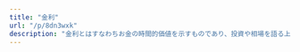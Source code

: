 ```yaml
---
title: "金利"
url: "/p/8dn3wxk"
description: "金利とはすなわちお金の時間的価値を示すものであり、投資や相場を語る上でとても重要な概念となります。金融工学の難しい金利計算を学ぶ必要はありませんが、金利の上昇や低下がどのような意味を持つかは理解しておきましょう。"
---
```


